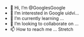 - 👋 Hi, I’m @GooglesGoogle
- 👀 I’m interested in Google uidvi...
- 🌱 I’m currently learning ...
- 💞️ I’m looking to collaborate on ...
- 📫 How to reach me ... Stretch
